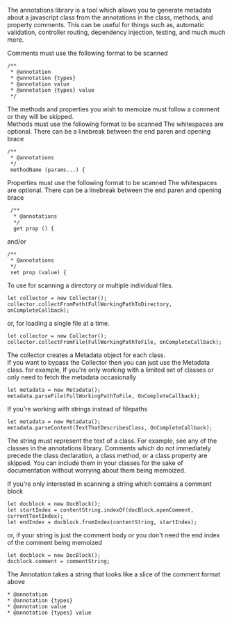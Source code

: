 The annotations library is a tool which allows you to generate metadata about a javascript class from the 
annotations in the class, methods, and property comments. 
This can be useful for things such as, automatic validation, controller routing, dependency injection, testing, and much much more.

Comments must use the following format to be scanned

    /**
     * @annotation
     * @annotation {types}
     * @annotation value
     * @annotation {types} value
     */

The methods and properties you wish to memoize must follow a comment or they will be skipped.     
Methods must use the following format to be scanned
The whitespaces are optional. There can be a linebreak between the end paren and opening brace

    /**
     * @annotations
     */
     methodName (params...) {
Properties must use the following format to be scanned
The whitespaces are optional. There can be a linebreak between the end paren and opening brace

     /**
      * @annotations
      */
      get prop () {
      
and/or

    /**
     * @annotations
     */
     set prop (value) {

To use for scanning a directory or multiple individual files.
    
    let collector = new Collector();
    collector.collectFromPath(FullWorkingPathToDirectory, onCompleteCallback);
    
or, for loading a single file at a time.

    let collector = new Collector();
    collector.collectFromFile(FullWorkingPathToFile, onCompleteCallback);
        
The collector creates a Metadata object for each class.  
If you want to bypass the Collector then you can just use the Metadata class.
for example, If you're only working with a limited set of classes or only need to fetch the metadata occasionally 

    let metadata = new Metadata();
    metadata.parseFile(FullWorkingPathToFile, OnCompleteCallback);
    
If you're working with strings instead of filepaths

    let metadata = new Metadata();
    metadata.parseContent(TextThatDescribesClass, OnCompleteCallback);
    
The string must represent the text of a class. For example, see any of the classes in the annotations library.
Comments which do not immediately precede the class declaration, a class method, or a class property are skipped. 
You can include them in your classes for the sake of documentation without worrying about them being memoized. 
        
If you're only interested in scanning a string which contains a comment block

    let docblock = new DocBlock();
    let startIndex = contentString.indexOf(docBlock.openComment, currentTextIndex);
    let endIndex = docblock.fromIndex(contentString, startIndex);
    
or, if your string is just the comment body or you don't need the end index of the comment being memoized

    let docblock = new DocBlock();
    docblock.comment = commentString;
    
The Annotation takes a string that looks like a slice of the comment format above

    * @annotation
    * @annotation {types}
    * @annotation value
    * @annotation {types} value